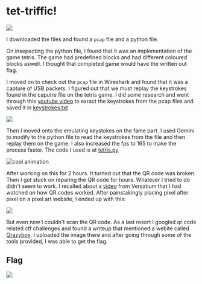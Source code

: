 # tet-triffic!

![](https://i.imgur.com/aLecoHm.png)

I downloaded the files and found a `pcap` file and a python file. 

On insepecting the python file, I found that it was an implementation of the game tetris. The game had predefined blocks and had different coloured blocks aswell. I thought that completed game would have the written out flag.

I moved on to check out the `pcap` file in Wireshark and found that it was a capture of USB packets. I figured out that we must replay the keystrokes found in the caputre file on the tetris game. I did some research and went through this [youtube video](https://www.youtube.com/watch?v=EnOgRyio_9Q&t=124s) to exract the keystrokes from the pcap files and saved it in [keystrokes.txt](../resources/tet-triffic/keystrokes.txt)

![](https://i.imgur.com/s0C2PZw.png)

Then I moved onto the emulating keystokes on the fame part. I used Gemini to modify to the python file to read the keystrokes from the file and then replay them on the game. I also increased the fps to 165 to make the process faster. The code I used is at [tetris.py](../resources/tet-triffic/tetris.py)

![cool animation](https://i.imgur.com/Sj38iMp.gif)

After working on this for 2 hours. It turned out that the QR code was broken. Then I got stuck on reparing the QR code for hours. Whatever I tried to do didn't seem to work. I recalled about a [video](https://www.youtube.com/watch?v=w5ebcowAJD8) from Versatium that I had watched on how QR codes worked. After painstakingly placing pixel after pixel on a pixel art website, I ended up with this:

![](https://imgur.com/SMYeYP6)

But even now I couldn't scan the QR code. As a last resort I googled qr code related ctf challenges and found a writeup that mentioned a webite called [Qrazybox](https://merri.cx/qrazybox/). I uploaded the image there and after going through some of the tools provided, I was able to get the flag.


## Flag

![](https://imgur.com/GjgUu1a)